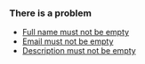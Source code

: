 <div class="au-body">
  <div class="au-page-alerts au-page-alerts--error">
    <h3>There is a problem</h3>
    <ul>
        <li><a href="#">Full name must not be empty</a></li>
        <li><a href="#">Email must not be empty</a></li>
        <li><a href="#">Description must not be empty</a></li>
    </ul>
  </div>
</div>
